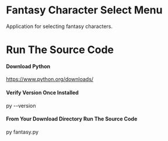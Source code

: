 # Fantasy Character Select Menu
Application for selecting fantasy characters.
# Run The Source Code
#### Download Python
https://www.python.org/downloads/
#### Verify Version Once Installed
py --version
#### From Your Download Directory Run The Source Code
py fantasy.py
